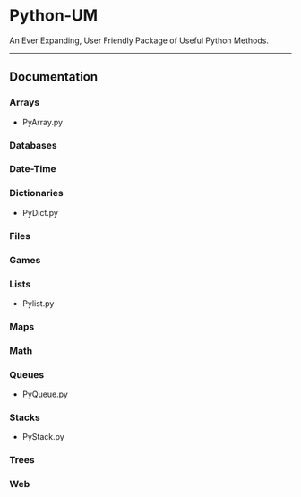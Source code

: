 # Python-UM
An Ever Expanding, User Friendly Package of Useful Python Methods. 

---

## Documentation

### Arrays
  * PyArray.py


### Databases


### Date-Time


### Dictionaries
  * PyDict.py


### Files


### Games


### Lists
  * Pylist.py


### Maps


### Math


### Queues
  * PyQueue.py


### Stacks
  * PyStack.py


### Trees


### Web
